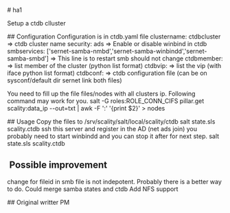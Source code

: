 # ha1

Setup a ctdb clluster

## Configuration
Configuration is in ctdb.yaml file
clustername: ctdbcluster
  => ctdb cluster name
security: ads
  => Enable or disable winbind in ctdb
smbservices: ['sernet-samba-nmbd','sernet-samba-winbindd','sernet-samba-smbd']
  => This line is to restart smb should not change
ctdbmember:
  => list member of the cluster (python list format)
ctdbvip:
  => list the vip (with iface python list format)
ctdbconf:
  => ctdb configuration file (can be on sysconf/default dir sernet link both files)

You need to fill up the file files/nodes with all clusters ip.
Following command may work for you.
salt -G roles:ROLE_CONN_CIFS pillar.get scality:data_ip --out=txt | awk -F ':' '{print $2}'  > nodes


## Usage
Copy the files to /srv/scality/salt/local/scality/ctdb
salt <server> state.sls scality.ctdb 
ssh this server and register in the AD (net ads join) 
you probably need to start winbindd and you can stop it after for next step.
salt <server> state.sls scality.ctdb

##  Possible improvement
change for fileid in smb file is not indepotent. Probably there is a better way to do.
Could merge samba states and ctdb 
Add NFS support 

## Original writter
PM
